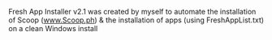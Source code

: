 Fresh App Installer v2.1 was created by myself to automate the installation of Scoop (www.Scoop.ph) & the installation of apps (using FreshAppList.txt) on a clean Windows install 
